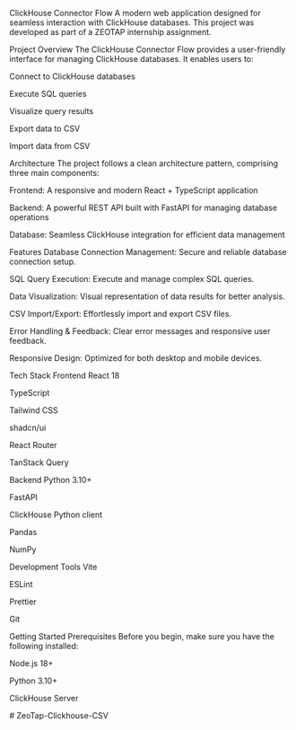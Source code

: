 ClickHouse Connector Flow
A modern web application designed for seamless interaction with ClickHouse databases. This project was developed as part of a ZEOTAP internship assignment.

Project Overview
The ClickHouse Connector Flow provides a user-friendly interface for managing ClickHouse databases. It enables users to:

Connect to ClickHouse databases

Execute SQL queries

Visualize query results

Export data to CSV

Import data from CSV

Architecture
The project follows a clean architecture pattern, comprising three main components:

Frontend: A responsive and modern React + TypeScript application

Backend: A powerful REST API built with FastAPI for managing database operations

Database: Seamless ClickHouse integration for efficient data management

Features
Database Connection Management: Secure and reliable database connection setup.

SQL Query Execution: Execute and manage complex SQL queries.

Data Visualization: Visual representation of data results for better analysis.

CSV Import/Export: Effortlessly import and export CSV files.

Error Handling & Feedback: Clear error messages and responsive user feedback.

Responsive Design: Optimized for both desktop and mobile devices.

Tech Stack
Frontend
React 18

TypeScript

Tailwind CSS

shadcn/ui

React Router

TanStack Query

Backend
Python 3.10+

FastAPI

ClickHouse Python client

Pandas

NumPy

Development Tools
Vite

ESLint

Prettier

Git

Getting Started
Prerequisites
Before you begin, make sure you have the following installed:

Node.js 18+

Python 3.10+

ClickHouse Server

#   Z e o T a p - C l i c k h o u s e - C S V  
 